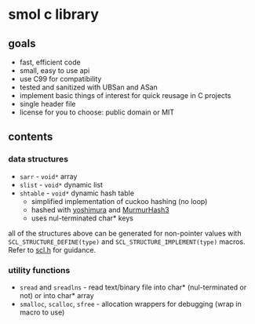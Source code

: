 # smol c library

## goals

- fast, efficient code
- small, easy to use api
- use C99 for compatibility
- tested and sanitized with UBSan and ASan
- implement basic things of interest for quick reusage in C projects
- single header file
- license for you to choose: public domain or MIT 

## contents

### data structures
- `sarr` - `void*` array
- `slist` - `void*` dynamic list
- `shtable` - `void*` dynamic hash table
    - simplified implementation of cuckoo hashing (no loop)
    - hashed with [yoshimura](http://www.sanmayce.com/Fastest_Hash/) and [MurmurHash3](https://github.com/aappleby/smhasher/blob/master/src/MurmurHash3.cpp)
    - uses nul-terminated char* keys

all of the structures above can be generated for non-pointer values with `SCL_STRUCTURE_DEFINE(type)` and `SCL_STRUCTURE_IMPLEMENT(type)` macros. Refer to [scl.h](scl.h) for guidance.

### utility functions
- `sread` and `sreadlns` - read text/binary file into char* (nul-terminated or not) or into char* array
- `smalloc`, `scalloc`, `sfree` - allocation wrappers for debugging (wrap in macro to use)
